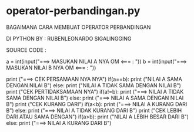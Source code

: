 # operator-perbandingan.py

BAGAIMANA CARA MEMBUAT OPERATOR PERBANDINGAN

 
DI PYTHON BY : RUBENLEONARDO SIGALINGGING

SOURCE CODE : 



a = int(input("===> MASUKAN NILAI A NYA OM <=== : "))
b = int(input("===> MASUKAN NILAI B NYA OM <=== : "))

print ("===> CEK PERSAMAAN NYA NYA")
if(a==b):
	print ("NILAI A SAMA DENGAN NILAI B")
else:
	print ("NILAI A TIDAK SAMA DENGAN NILAI B")
print ("CEK PERTIDAKSAMAAN NYA")
if(a!=b):
	print ("===> NILAI A TIDAK SAMA DENGAN NILAI B")
else:
	print ("===> NILAI A SAMA DENGAN NILAI B")
print ("CEK KURANG DARI")
if(a<b):
	print ("===> NILAI A KURANG DARI B")
else:
	print ("===> NILAI A TIDAK KURANG DARI B")
print ("CEK LEBIH DARI ATAU SAMA DENGAN")
if(a>b):
	print ("NILAI A LEBIH BESAR DARI B")
else:
	print ("===> NILAI A KURANG  DARI B")
